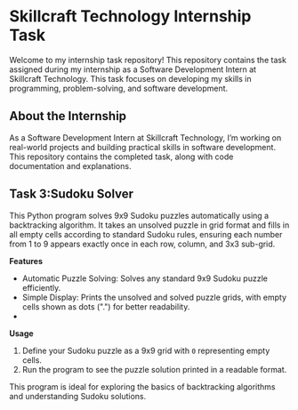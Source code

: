 # Skillcraft Technology Internship Task

Welcome to my internship task repository! This repository contains the task assigned during my internship as a Software Development Intern at Skillcraft Technology. This task focuses on developing my skills in programming, problem-solving, and software development.

About the Internship
--------------------
As a Software Development Intern at Skillcraft Technology, I’m working on real-world projects and building practical skills in software development. This repository contains the completed task, along with code documentation and explanations.

Task 3:Sudoku Solver
-----------------------

This Python program solves 9x9 Sudoku puzzles automatically using a backtracking algorithm. It takes an unsolved puzzle in grid format and fills in all empty cells according to standard Sudoku rules, ensuring each number from 1 to 9 appears exactly once in each row, column, and 3x3 sub-grid.

**Features**
- Automatic Puzzle Solving: Solves any standard 9x9 Sudoku puzzle efficiently.
- Simple Display: Prints the unsolved and solved puzzle grids, with empty cells shown as dots (".") for better readability.
- 
**Usage**
1. Define your Sudoku puzzle as a 9x9 grid with `0` representing empty cells.
2. Run the program to see the puzzle solution printed in a readable format.

This program is ideal for exploring the basics of backtracking algorithms and understanding Sudoku solutions.
